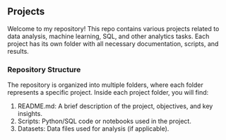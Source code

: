 ## Projects

Welcome to my repository! This repo contains various projects related to data analysis, machine learning, SQL, and other analytics tasks. Each project has its own folder with all necessary documentation, scripts, and results.

### Repository Structure
The repository is organized into multiple folders, where each folder represents a specific project. Inside each project folder, you will find:

1. README.md: A brief description of the project, objectives, and key insights.
2. Scripts: Python/SQL code or notebooks used in the project.
3. Datasets: Data files used for analysis (if applicable).
